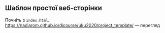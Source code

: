 ## Шаблон простої веб-сторінки

Почніть з `index.html`.
https://nadiarom.github.io/djcourse/uku2020/project_template/ — перегляд